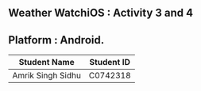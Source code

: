 ## Weather WatchiOS : Activity 3 and 4
## Platform : Android.

Student Name  | Student ID
------------- | -------------
Amrik Singh Sidhu  | C0742318
